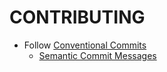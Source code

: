 # CONTRIBUTING

- Follow [Conventional Commits](https://www.conventionalcommits.org/en/v1.0.0/)
    - [Semantic Commit Messages](https://gist.github.com/joshbuchea/6f47e86d2510bce28f8e7f42ae84c716)

